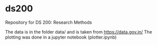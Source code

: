 # ds200
Repository for DS 200: Research Methods

The data is in the folder data/ and is taken from https://data.gov.in/
The plotting was done in a jupyter notebook (plotter.ipynb)
